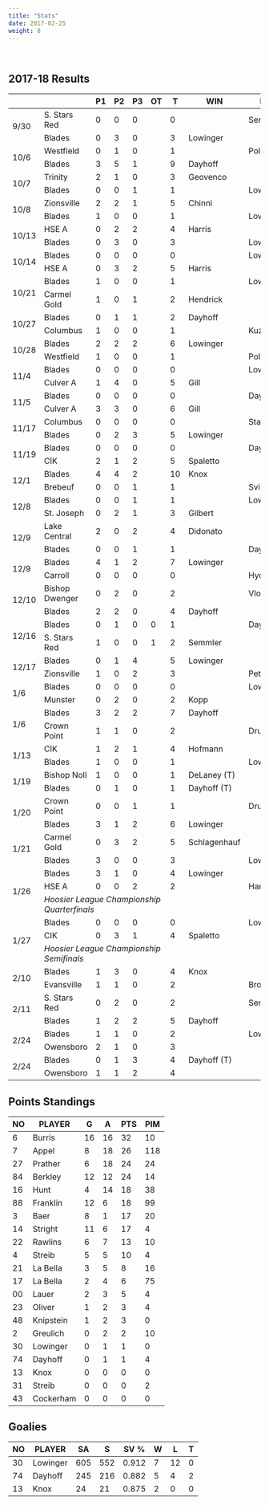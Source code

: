 ```yaml
---
title: "Stats"
date: 2017-02-25
weight: 8
---
```

<div class="sponsorcontainer">
  <a id="stats-a1" href="#"><img id="stats-s1" class="image sponsor"></a>
  <a id="stats-a2" href="#"><img id="stats-s2" class="image sponsor"></a>
</div>

2017-18 Results
---------------
<table>
  <thead>
    <tr>
      <th></th> <th></th> <th title="Period 1">P1</th> <th title="Period 2">P2</th> <th title="Period 3">P3</th> <th title="Overtime">OT</th> <th title="Total">T</th> <th class="widestats">WIN</th> <th class="widestats">LOSS</th> <th class="widestats" title="Saves">S</th>
    </tr>
  </thead>

  <!-- South Stars Red vs. Blades, 9/30/17 -->
  <tr class="odd">
      <td rowspan="2">9/30</td>
                                 <td>S. Stars Red</td> <td>0</td> <td>0</td> <td>0</td> <td></td> <td>0</td> <td class="widestats"></td> <td class="widestats">Semmler</td> <td class="widestats">16</td>
  </tr>
  <tr class="odd">
                                 <td>Blades</td>       <td>0</td> <td>3</td> <td>0</td> <td></td> <td>3</td> <td class="widestats">Lowinger</td> <td class="widestats"></td> <td class="widestats">22</td>
  </tr>

  <!-- Westfield vs Blades, 10/6/17 -->
  <tr class="even">
    <td rowspan="2">10/6</td>
                                 <td>Westfield</td>    <td>0</td> <td>1</td> <td>0</td> <td></td> <td>1</td> <td class="widestats"></td> <td class="widestats">Polster</td> <td class="widestats">23</td>
  </tr>
  <tr class="even">
                                 <td>Blades</td>       <td>3</td> <td>5</td> <td>1</td> <td></td> <td>9</td> <td class="widestats">Dayhoff</td> <td class="widestats"></td> <td class="widestats">13</td>
  </tr>

  <!-- Louisville Trinity vs Blades, 10/7/17 -->
  <tr class="odd">
    <td rowspan="2">10/7</td>
                                 <td>Trinity</td>      <td>2</td> <td>1</td> <td>0</td> <td></td> <td>3</td> <td class="widestats">Geovenco</td> <td class="widestats"></td> <td class="widestats">20</td>
  </tr>
  <tr class="odd">
                                 <td>Blades</td>       <td>0</td> <td>0</td> <td>1</td> <td></td> <td>1</td> <td class="widestats"></td> <td class="widestats">Lowinger</td> <td class="widestats">19</td>
  </tr>

  <!-- Zionsville vs Blades, 10/8/17 -->
  <tr class="even">
    <td rowspan="2">10/8</td>
                                 <td>Zionsville</td>   <td>2</td> <td>2</td> <td>1</td> <td></td> <td>5</td> <td class="widestats">Chinni</td> <td class="widestats"></td> <td class="widestats">16</td>
  </tr>
  <tr class="even">
                                 <td>Blades</td>       <td>1</td> <td>0</td> <td>0</td> <td></td> <td>1</td> <td class="widestats"></td> <td class="widestats">Lowinger</td> <td class="widestats">42</td>
  </tr>

  <!-- HSE A vs Blades, 10/13/17 -->
  <tr class="odd">
    <td rowspan="2">10/13</td>
                                 <td>HSE A</td>        <td>0</td> <td>2</td> <td>2</td> <td></td> <td>4</td> <td class="widestats">Harris</td> <td class="widestats"></td> <td class="widestats">34</td>
  </tr>
  <tr class="odd">
                                 <td>Blades</td>       <td>0</td> <td>3</td> <td>0</td> <td></td> <td>3</td> <td class="widestats"></td> <td class="widestats">Lowinger</td> <td class="widestats">20</td>
  </tr>

  <!-- Blades vs HSE A, 10/13/17 -->
  <tr class="even">
    <td rowspan="2">10/14</td>
                                 <td>Blades</td>      <td>0</td> <td>0</td> <td>0</td> <td></td> <td>0</td> <td class="widestats"></td> <td class="widestats">Lowinger</td> <td class="widestats">32</td>
  </tr>
  <tr class="even">
                                 <td>HSE A</td>       <td>0</td> <td>3</td> <td>2</td> <td></td> <td>5</td> <td class="widestats">Harris</td> <td class="widestats"></td> <td class="widestats">23</td>
  </tr>

<!-- Blades vs Carmel Gold, 10/21/17 -->
  <tr class="odd">
    <td rowspan="2">10/21</td>
                                 <td>Blades</td>      <td>1</td> <td>0</td> <td>0</td> <td></td> <td>1</td> <td class="widestats"></td> <td class="widestats">Lowinger</td> <td class="widestats">40</td>
  </tr>
  <tr class="odd">
                                 <td>Carmel Gold</td> <td>1</td> <td>0</td> <td>1</td> <td></td> <td>2</td> <td class="widestats">Hendrick</td> <td class="widestats"></td> <td class="widestats">15</td>
  </tr>

<!-- Blades vs Columbus, 10/27/17 -->
  <tr class="even">
    <td rowspan="2">10/27</td>
                                 <td>Blades</td>      <td>0</td> <td>1</td> <td>1</td> <td></td> <td>2</td> <td class="widestats">Dayhoff</td> <td class="widestats"></td> <td class="widestats">13</td>
  </tr>
  <tr class="even">
                                 <td>Columbus</td>    <td>1</td> <td>0</td> <td>0</td> <td></td> <td>1</td> <td class="widestats"></td> <td class="widestats">Kuzmann</td> <td class="widestats">38</td>
  </tr>

<!-- Blades vs Westfield, 10/28/17 -->
  <tr class="odd">
    <td rowspan="2">10/28</td>
                                 <td>Blades</td>      <td>2</td> <td>2</td> <td>2</td> <td></td> <td>6</td> <td class="widestats">Lowinger</td> <td class="widestats"></td> <td class="widestats">22</td>
  </tr>
  <tr class="odd">
                                 <td>Westfield</td>   <td>1</td> <td>0</td> <td>0</td> <td></td> <td>1</td> <td class="widestats"></td> <td class="widestats">Polster</td> <td class="widestats">29</td>
  </tr>

<!-- Blades vs Culver, 11/4/17 -->
  <tr class="even">
    <td rowspan="2">11/4</td>
                                 <td>Blades</td>      <td>0</td> <td>0</td> <td>0</td> <td></td> <td>0</td> <td class="widestats"></td> <td class="widestats">Lowinger</td> <td class="widestats">41</td>
  </tr>
  <tr class="even">
                                 <td>Culver A</td>    <td>1</td> <td>4</td> <td>0</td> <td></td> <td>5</td> <td class="widestats">Gill</td> <td class="widestats"></td> <td class="widestats">20</td>
  </tr>
<!-- Blades vs Culver, 11/5/17 -->
  <tr class="odd">
    <td rowspan="2">11/5</td>
                                 <td>Blades</td>      <td>0</td> <td>0</td> <td>0</td> <td></td> <td>0</td> <td class="widestats"></td> <td class="widestats">Dayhoff</td> <td class="widestats">31</td>
  </tr>
  <tr class="odd">
                                 <td>Culver A</td>    <td>3</td> <td>3</td> <td>0</td> <td></td> <td>6</td> <td class="widestats">Gill</td> <td class="widestats"></td> <td class="widestats">11</td>
  </tr>
<!-- Columbus vs Blades, 11/17/17 -->
  <tr class="even">
    <td rowspan="2">11/17</td>
                                 <td>Columbus</td>    <td>0</td> <td>0</td> <td>0</td> <td></td> <td>0</td> <td class="widestats"></td> <td class="widestats">Stattenfield</td> <td class="widestats">23</td>
  </tr>
  <tr class="even">
                                 <td>Blades</td>      <td>0</td> <td>2</td> <td>3</td> <td></td> <td>5</td> <td class="widestats">Lowinger</td> <td class="widestats"></td> <td class="widestats">17</td>
  </tr>
<!-- Blades vs CIK, 11/19/17 -->
  <tr class="odd">
    <td rowspan="2">11/19</td>
                                 <td>Blades</td>      <td>0</td> <td>0</td> <td>0</td> <td></td> <td>0</td> <td class="widestats"></td> <td class="widestats">Dayhoff</td> <td class="widestats">29</td>
  </tr>
  <tr class="odd">
                                 <td>CIK</td>         <td>2</td> <td>1</td> <td>2</td> <td></td> <td>5</td> <td class="widestats">Spaletto</td> <td class="widestats"></td> <td class="widestats">19</td>
  </tr>
<!-- Blades vs Brebeuf, 12/1/17 -->
  <tr class="even">
    <td rowspan="2">12/1</td>
                                 <td>Blades</td>      <td>4</td> <td>4</td> <td>2</td> <td></td> <td>10</td> <td class="widestats">Knox</td> <td class="widestats"></td> <td class="widestats">8</td>
  </tr>
  <tr class="even">
                                 <td>Brebeuf</td>     <td>0</td> <td>0</td> <td>1</td> <td></td> <td>1</td> <td class="widestats"></td> <td class="widestats">Svintsitskiy</td> <td class="widestats">17</td>
  </tr>
<!-- Blades vs St. Joseph, 12/8/17 -->
  <tr class="odd">
    <td rowspan="2">12/8</td>
                                 <td>Blades</td>      <td>0</td> <td>0</td> <td>1</td> <td></td> <td>1</td> <td class="widestats"></td> <td class="widestats">Lowinger</td> <td class="widestats">34</td>
  </tr>
  <tr class="odd">
                                 <td>St. Joseph</td>  <td>0</td> <td>2</td> <td>1</td> <td></td> <td>3</td> <td class="widestats">Gilbert</td> <td class="widestats"></td> <td class="widestats">13</td>
  </tr>
<!-- Lake Central vs. Blades, 12/9/17 -->
  <tr class="even">
    <td rowspan="2">12/9</td>
                                 <td>Lake Central</td>      <td>2</td> <td>0</td> <td>2</td> <td></td> <td>4</td> <td class="widestats">Didonato</td> <td class="widestats"></td> <td class="widestats">11</td>
  </tr>
  <tr class="even">
                                 <td>Blades</td>  <td>0</td> <td>0</td> <td>1</td> <td></td> <td>1</td> <td class="widestats"></td> <td class="widestats">Dayhoff</td> <td class="widestats">17</td>
  </tr>
<!-- Blades vs. Carroll, 12/9/17 -->
  <tr class="odd">
    <td rowspan="2">12/9</td>
                                 <td>Blades</td>      <td>4</td> <td>1</td> <td>2</td> <td></td> <td>7</td> <td class="widestats">Lowinger</td> <td class="widestats"></td> <td class="widestats">19</td>
  </tr>
  <tr class="odd">
                                 <td>Carroll</td>  <td>0</td> <td>0</td> <td>0</td> <td></td> <td>0</td> <td class="widestats"></td> <td class="widestats">Hyde</td> <td class="widestats">21</td>
  </tr>
<!-- Bishop Dwenger vs. Blades, 12/10/17 -->
  <tr class="even">
    <td rowspan="2">12/10</td>
                                 <td>Bishop Dwenger</td>      <td>0</td> <td>2</td> <td>0</td> <td></td> <td>2</td> <td class="widestats"></td> <td class="widestats">Vlot</td> <td class="widestats">10</td>
  </tr>
  <tr class="even">
                                 <td>Blades</td>              <td>2</td> <td>2</td> <td>0</td> <td></td> <td>4</td> <td class="widestats">Dayhoff</td> <td class="widestats"></td> <td class="widestats">9</td>
  </tr>
 <!-- Blades vs. South Stars Red, 12/16/17 -->
  <tr class="odd">
    <td rowspan="2">12/16</td>
                                 <td>Blades</td>       <td>0</td> <td>1</td> <td>0</td> <td>0</td> <td>1</td> <td class="widestats"></td> <td class="widestats">Dayhoff</td> <td class="widestats">37</td>
  </tr>
  <tr class="odd">
                                 <td>S. Stars Red</td> <td>1</td> <td>0</td> <td>0</td> <td>1</td> <td>2</td> <td class="widestats">Semmler</td> <td class="widestats"></td> <td class="widestats">39</td>
  </tr>

  <!-- Blades vs. Zionsville , 12/17/17 -->
  <tr class="even">
    <td rowspan="2">12/17</td>
                                 <td>Blades</td>       <td>0</td> <td>1</td> <td>4</td> <td></td> <td>5</td> <td class="widestats">Lowinger</td> <td class="widestats"></td> <td class="widestats">43</td>
  </tr>
  <tr class="even">
                                 <td>Zionsville</td>   <td>1</td> <td>0</td> <td>2</td> <td></td> <td>3</td> <td class="widestats"></td> <td class="widestats">Petrisin</td> <td class="widestats">22</td>
  </tr>

  <!-- Blades vs. Munster , 1/6/18 -->
  <tr class="odd">
    <td rowspan="2">1/6</td>
                                 <td>Blades</td>       <td>0</td> <td>0</td> <td>0</td> <td></td> <td>0</td> <td class="widestats"></td> <td class="widestats">Lowinger</td> <td class="widestats">31</td>
  </tr>
  <tr class="odd">
                                 <td>Munster</td>   <td>0</td> <td>2</td> <td>0</td> <td></td> <td>2</td> <td class="widestats">Kopp</td> <td class="widestats"></td> <td class="widestats">14</td>
  </tr>
  <!-- Blades vs. Crown Point , 1/6/18 -->
  <tr class="even">
    <td rowspan="2">1/6</td>
                                 <td>Blades</td>       <td>3</td> <td>2</td> <td>2</td> <td></td> <td>7</td> <td class="widestats">Dayhoff</td> <td class="widestats"></td> <td class="widestats">22</td>
  </tr>
  <tr class="even">
                                 <td>Crown Point</td>   <td>1</td> <td>1</td> <td>0</td> <td></td> <td>2</td> <td class="widestats"></td> <td class="widestats">Drury</td> <td class="widestats">29</td>
  </tr>

  <!-- CIK vs Blades, 1/13/18 -->
  <tr class="odd">
    <td rowspan="2">1/13</td>
                                 <td>CIK</td>        <td>1</td> <td>2</td> <td>1</td> <td></td> <td>4</td> <td class="widestats">Hofmann</td> <td class="widestats"></td> <td class="widestats">29</td>
  </tr>
  <tr class="odd">
                                 <td>Blades</td>     <td>1</td> <td>0</td> <td>0</td> <td></td> <td>1</td> <td class="widestats"></td> <td class="widestats">Lowinger</td> <td class="widestats">26</td>
  </tr>

  <!-- Bishop Noll vs Blades, 1/19/18 -->
  <tr class="even">
    <td rowspan="2">1/19</td>
                                 <td>Bishop Noll</td>        <td>1</td> <td>0</td> <td>0</td> <td></td> <td>1</td> <td class="widestats">DeLaney (T)</td> <td class="widestats"></td> <td class="widestats">36</td>
  </tr>
  <tr class="even">
                                 <td>Blades</td>     <td>0</td> <td>1</td> <td>0</td> <td></td> <td>1</td> <td class="widestats">Dayhoff (T)</td> <td class="widestats"></td> <td class="widestats">18</td>
  </tr>

  <!-- Crown Point vs Blades, 1/20/18 -->
  <tr class="odd">
    <td rowspan="2">1/20</td>
                                 <td>Crown Point</td> <td>0</td> <td>0</td> <td>1</td> <td></td> <td>1</td> <td class="widestats"></td> <td class="widestats">Drury</td> <td class="widestats">20</td>
  </tr>
  <tr class="odd">
                                 <td>Blades</td>      <td>3</td> <td>1</td> <td>2</td> <td></td> <td>6</td> <td class="widestats">Lowinger</td> <td class="widestats"></td> <td class="widestats">20</td>
  </tr>

  <!-- Carmel Gold vs Blades, 1/21/18 -->
  <tr class="even">
    <td rowspan="2">1/21</td>
                                 <td>Carmel Gold</td> <td>0</td> <td>3</td> <td>2</td> <td></td> <td>5</td> <td class="widestats">Schlagenhauf</td> <td class="widestats"></td> <td class="widestats">21</td>
  </tr>
  <tr class="even">
                                 <td>Blades</td>      <td>3</td> <td>0</td> <td>0</td> <td></td> <td>3</td> <td class="widestats"></td> <td class="widestats">Lowinger</td> <td class="widestats">29</td>
  </tr>

  <!-- Blades vs. HSE A , 1/26/18 (League Tournament) -->
  <tr class="odd">
    <td rowspan="3">1/26</td>
                                 <td>Blades</td>  <td>3</td> <td>1</td> <td>0</td> <td></td> <td>4</td> <td class="widestats">Lowinger</td> <td class="widestats"></td> <td class="widestats">23</td>
  </tr>
  <tr class="odd">
                                 <td>HSE A</td>   <td>0</td> <td>0</td> <td>2</td> <td></td> <td>2</td> <td class="widestats"></td> <td class="widestats">Harris</td> <td class="widestats">27</td>
  </tr>
  <tr class="odd">
                                 <td colspan="6"><i>Hoosier League Championship Quarterfinals</i></td><td class="widestats" colspan="3"></td>
  </tr>

  <!-- Blades vs. CIK , 1/27/18 (League Tournament) -->
  <tr class="even">
    <td rowspan="3">1/27</td>
                                 <td>Blades</td>  <td>0</td> <td>0</td> <td>0</td> <td></td> <td>0</td> <td class="widestats"></td> <td class="widestats">Lowinger</td> <td class="widestats">48</td>
  </tr>
  <tr class="even">
                                 <td>CIK</td>   <td>0</td> <td>3</td> <td>1</td> <td></td> <td>4</td> <td class="widestats">Spaletto</td> <td class="widestats"></td> <td class="widestats">28</td>
  </tr>
  <tr class="even">
                                 <td colspan="6"><i>Hoosier League Championship Semifinals</i></td><td class="widestats" colspan="3"></td>
  </tr>

  <!-- Blades vs. Evansville , 2/10/18 -->
  <tr class="odd">
    <td rowspan="2">2/10</td>
                                 <td>Blades</td>       <td>1</td> <td>3</td> <td>0</td> <td></td> <td>4</td> <td class="widestats">Knox</td> <td class="widestats"></td> <td class="widestats">13</td>
  </tr>
  <tr class="odd">
                                 <td>Evansville</td>   <td>1</td> <td>1</td> <td>0</td> <td></td> <td>2</td> <td class="widestats"></td> <td class="widestats">Broerman</td> <td class="widestats">33</td>
  </tr>

  <!-- South Stars Red vs. Blades, 2/11/18 -->
  <tr class="even">
      <td rowspan="2">2/11</td>
                                 <td>S. Stars Red</td> <td>0</td> <td>2</td> <td>0</td> <td></td> <td>2</td> <td class="widestats"></td> <td class="widestats">Semmler</td> <td class="widestats">30</td>
  </tr>
  <tr class="even">
                                 <td>Blades</td>       <td>1</td> <td>2</td> <td>2</td> <td></td> <td>5</td> <td class="widestats">Dayhoff</td> <td class="widestats"></td> <td class="widestats">14</td>
  </tr>

  <!-- Blades vs. Owensboro , 2/24/18 -->
  <tr class="odd">
    <td rowspan="2">2/24</td>
                                 <td>Blades</td>       <td>1</td> <td>1</td> <td>0</td> <td></td> <td>2</td> <td class="widestats"></td> <td class="widestats">Lowinger</td> <td class="widestats">17</td>
  </tr>
  <tr class="odd">
                                 <td>Owensboro</td>   <td>2</td> <td>1</td> <td>0</td> <td></td> <td>3</td> <td class="widestats"></td> <td class="widestats"></td> <td class="widestats"></td>
  </tr>

<!-- Blades vs. Owensboro , 2/14/18 -->
  <tr class="even">
    <td rowspan="2">2/24</td>
                                 <td>Blades</td>       <td>0</td> <td>1</td> <td>3</td> <td></td> <td>4</td> <td class="widestats">Dayhoff (T)</td> <td class="widestats"></td> <td class="widestats">13</td>
  </tr>
  <tr class="even">
                                 <td>Owensboro</td>   <td>1</td> <td>1</td> <td>2</td> <td></td> <td>4</td> <td class="widestats"></td> <td class="widestats"></td> <td class="widestats"></td>
  </tr>
</table>

Points Standings
----------------
<table>
  <thead>
    <tr>
      <th title="Jersey Number">NO</th> <th title="Player Name">PLAYER</th>  <th title="Goals">G</th> <th title="Assists">A</th> <th title="Points">PTS</th> <th title="Penalty Minutes">PIM</th>
    <tr>
  </thead>
  <tr>
    <td>6</td>  <td>Burris</td>    <td>16</td> <td>16</td> <td>32</td> <td>10</td>
  </tr>
  <tr>
    <td>7</td>  <td>Appel</td>     <td>8</td> <td>18</td> <td>26</td> <td>118</td>
  </tr>
  <tr>
    <td>27</td> <td>Prather</td>   <td>6</td> <td>18</td> <td>24</td> <td>24</td>
  </tr>
  <tr>
    <td>84</td> <td>Berkley</td>   <td>12</td> <td>12</td> <td>24</td> <td>14</td>
  </tr>
  <tr>
    <td>16</td> <td>Hunt</td>      <td>4</td> <td>14</td> <td>18</td> <td>38</td>
  </tr>
  <tr>
    <td>88</td> <td>Franklin</td>  <td>12</td> <td>6</td> <td>18</td> <td>99</td>
  </tr>
  <tr>
    <td>3</td>  <td>Baer</td>      <td>8</td> <td>1</td> <td>17</td> <td>20</td>
  </tr>
  <tr>
    <td>14</td> <td>Stright</td>   <td>11</td> <td>6</td> <td>17</td> <td>4</td>
  </tr>
  <tr>
    <td>22</td> <td>Rawlins</td>   <td>6</td> <td>7</td> <td>13</td> <td>10</td>
  </tr>
  <tr>
    <td>4</td>  <td>Streib</td>    <td>5</td> <td>5</td> <td>10</td> <td>4</td>
  </tr>
  <tr>
    <td>21</td> <td>La Bella</td>  <td>3</td> <td>5</td> <td>8</td> <td>16</td>
  </tr>
  <tr>
    <td>17</td> <td>La Bella</td>  <td>2</td> <td>4</td> <td>6</td> <td>75</td>
  </tr>
  <tr>
    <td>00</td> <td>Lauer</td>     <td>2</td> <td>3</td> <td>5</td> <td>4</td>
  </tr>
  <tr>
    <td>23</td> <td>Oliver</td>    <td>1</td> <td>2</td> <td>3</td> <td>4</td>
  </tr>
  <tr>
    <td>48</td> <td>Knipstein</td> <td>1</td> <td>2</td> <td>3</td> <td>0</td>
  </tr>
  <tr>
    <td>2</td>  <td>Greulich</td>  <td>0</td> <td>2</td> <td>2</td> <td>10</td>
  </tr>
  <tr>
    <td>30</td> <td>Lowinger</td> <td>0</td> <td>1</td> <td>1</td> <td>0</td>
  </tr>
  <tr>
    <td>74</td> <td>Dayhoff</td> <td>0</td> <td>1</td> <td>1</td> <td>4</td>
  </tr>
  <tr>
    <td>13</td> <td>Knox</td> <td>0</td> <td>0</td> <td>0</td> <td>0</td>
  </tr>
  <tr>
    <td>31</td> <td>Streib</td>    <td>0</td> <td>0</td> <td>0</td> <td>2</td>
  </tr>
  <tr>
    <td>43</td> <td>Cockerham</td> <td>0</td> <td>0</td> <td>0</td> <td>0</td>
  </tr>
</table>

Goalies
----------------
<table>
  <thead>
    <tr>
      <th title="Jersey Number">NO</th> <th title="Player Name">PLAYER</th>   <th title="Shots Against">SA</th> <th title="Saves">S</th>  <th title="Save Percentage">SV %</th> <th class="widestats" title="Wins">W</th> <th class="widestats" title="Losses">L</th> <th class="widestats" title="Ties">T</th>
    <tr>
  </thead>
  <tr> <td>30</td> <td>Lowinger</td> <td>605</td> <td>552</td> <td>0.912</td> <td class="widestats">7</td> <td class="widestats">12</td> <td class="widestats">0</td>
  </tr>
  <tr>
    <td>74</td> <td>Dayhoff</td>  <td>245</td>  <td>216</td> <td>0.882</td> <td class="widestats">5</td> <td class="widestats">4</td> <td class="widestats">2</td>
  </tr>
  <tr>
    <td>13</td> <td>Knox</td>     <td>24</td>  <td>21</td>    <td>0.875</td> <td class="widestats">2</td> <td class="widestats">0</td> <td class="widestats">0</td>
  </tr>
</table>
